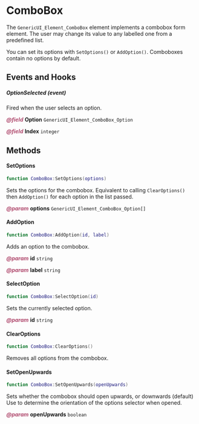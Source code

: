 # ComboBox
The `GenericUI_Element_ComboBox` element implements a combobox form element. The user may change its value to any labelled one from a predefined list.

You can set its options with `SetOptions()` or `AddOption()`. Comboboxes contain no options by default.

<doc package="GenericUI_Element_ComboBox">



## Events and Hooks

##### OptionSelected (event)

Fired when the user selects an option.



<p style="margin-bottom:0px;"><span style="color:#b04a6e;"><b><i>@field</i></b></span> <b>Option</b> <code>GenericUI_Element_ComboBox_Option</code> </p>



<p style="margin-bottom:0px;"><span style="color:#b04a6e;"><b><i>@field</i></b></span> <b>Index</b> <code>integer</code> </p>



## Methods

#### SetOptions



```lua
function ComboBox:SetOptions(options)
```



Sets the options for the combobox. Equivalent to calling `ClearOptions()` then `AddOption()` for each option in the list passed.



<p style="margin-bottom:0px;"><span style="color:#b04a6e;"><b><i>@param</i></b></span> <b>options</b> <code>GenericUI_Element_ComboBox_Option[]</code> </p>

#### AddOption



```lua
function ComboBox:AddOption(id, label)
```



Adds an option to the combobox.



<p style="margin-bottom:0px;"><span style="color:#b04a6e;"><b><i>@param</i></b></span> <b>id</b> <code>string</code> </p>



<p style="margin-bottom:0px;"><span style="color:#b04a6e;"><b><i>@param</i></b></span> <b>label</b> <code>string</code> </p>

#### SelectOption



```lua
function ComboBox:SelectOption(id)
```



Sets the currently selected option.



<p style="margin-bottom:0px;"><span style="color:#b04a6e;"><b><i>@param</i></b></span> <b>id</b> <code>string</code> </p>

#### ClearOptions



```lua
function ComboBox:ClearOptions()
```



Removes all options from the combobox.

#### SetOpenUpwards



```lua
function ComboBox:SetOpenUpwards(openUpwards)
```



Sets whether the combobox should open upwards, or downwards (default)
Use to determine the orientation of the options selector when opened.



<p style="margin-bottom:0px;"><span style="color:#b04a6e;"><b><i>@param</i></b></span> <b>openUpwards</b> <code>boolean</code> </p>
</doc>